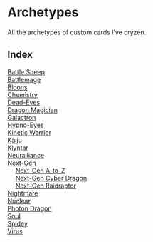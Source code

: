 # Archetypes

All the archetypes of custom cards I’ve cryzen.


## Index

[Battle Sheep](Battle%20Sheep.md)  
[Battlemage](Battlemage.md)  
[Bloons](Bloons.md)  
[Chemistry](Chemistry.md)  
[Dead-Eyes](Dead-Eyes.md)  
[Dragon Magician](Dragon%20Magician.md)  
[Galactron](Galactron.md)  
[Hypno-Eyes](Hypno-Eyes.md)  
[Kinetic Warrior](Kinetic%20Warrior.md)  
[Kaiju](Kaiju.md)  
[Klyntar](Klyntar.md)  
[Neuralliance](Neuralliance.md)  
[Next-Gen](Next-Gen.md)  
&emsp; [Next-Gen A-to-Z](Next-Gen%20A-to-Z.md)  
&emsp; [Next-Gen Cyber Dragon](Next-Gen%20Cyber%20Dragon.md)  
&emsp; [Next-Gen Raidraptor](Next-Gen%20Raidraptor.md)  
[Nightmare](Nightmare.md)  
[Nuclear](Nuclear.md)  
[Photon Dragon](Photon%20Dragon.md)  
[Soul](Soul.md)  
[Spidey](Spidey.md)  
[Virus](Virus.md)  
